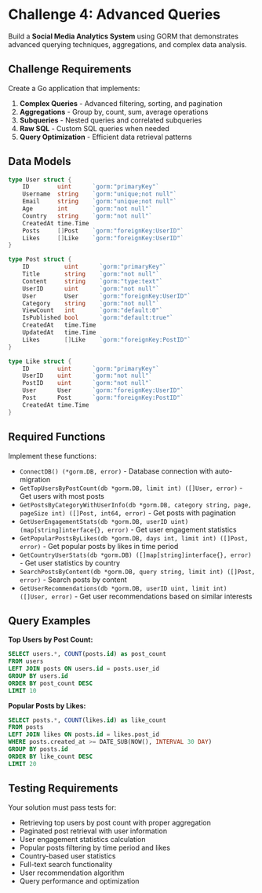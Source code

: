 # Challenge 4: Advanced Queries

Build a **Social Media Analytics System** using GORM that demonstrates advanced querying techniques, aggregations, and complex data analysis.

## Challenge Requirements

Create a Go application that implements:

1. **Complex Queries** - Advanced filtering, sorting, and pagination
2. **Aggregations** - Group by, count, sum, average operations
3. **Subqueries** - Nested queries and correlated subqueries
4. **Raw SQL** - Custom SQL queries when needed
5. **Query Optimization** - Efficient data retrieval patterns

## Data Models

```go
type User struct {
    ID        uint      `gorm:"primaryKey"`
    Username  string    `gorm:"unique;not null"`
    Email     string    `gorm:"unique;not null"`
    Age       int       `gorm:"not null"`
    Country   string    `gorm:"not null"`
    CreatedAt time.Time
    Posts     []Post    `gorm:"foreignKey:UserID"`
    Likes     []Like    `gorm:"foreignKey:UserID"`
}

type Post struct {
    ID          uint      `gorm:"primaryKey"`
    Title       string    `gorm:"not null"`
    Content     string    `gorm:"type:text"`
    UserID      uint      `gorm:"not null"`
    User        User      `gorm:"foreignKey:UserID"`
    Category    string    `gorm:"not null"`
    ViewCount   int       `gorm:"default:0"`
    IsPublished bool      `gorm:"default:true"`
    CreatedAt   time.Time
    UpdatedAt   time.Time
    Likes       []Like    `gorm:"foreignKey:PostID"`
}

type Like struct {
    ID        uint      `gorm:"primaryKey"`
    UserID    uint      `gorm:"not null"`
    PostID    uint      `gorm:"not null"`
    User      User      `gorm:"foreignKey:UserID"`
    Post      Post      `gorm:"foreignKey:PostID"`
    CreatedAt time.Time
}
```

## Required Functions

Implement these functions:
- `ConnectDB() (*gorm.DB, error)` - Database connection with auto-migration
- `GetTopUsersByPostCount(db *gorm.DB, limit int) ([]User, error)` - Get users with most posts
- `GetPostsByCategoryWithUserInfo(db *gorm.DB, category string, page, pageSize int) ([]Post, int64, error)` - Get posts with pagination
- `GetUserEngagementStats(db *gorm.DB, userID uint) (map[string]interface{}, error)` - Get user engagement statistics
- `GetPopularPostsByLikes(db *gorm.DB, days int, limit int) ([]Post, error)` - Get popular posts by likes in time period
- `GetCountryUserStats(db *gorm.DB) ([]map[string]interface{}, error)` - Get user statistics by country
- `SearchPostsByContent(db *gorm.DB, query string, limit int) ([]Post, error)` - Search posts by content
- `GetUserRecommendations(db *gorm.DB, userID uint, limit int) ([]User, error)` - Get user recommendations based on similar interests

## Query Examples

**Top Users by Post Count:**
```sql
SELECT users.*, COUNT(posts.id) as post_count 
FROM users 
LEFT JOIN posts ON users.id = posts.user_id 
GROUP BY users.id 
ORDER BY post_count DESC 
LIMIT 10
```

**Popular Posts by Likes:**
```sql
SELECT posts.*, COUNT(likes.id) as like_count 
FROM posts 
LEFT JOIN likes ON posts.id = likes.post_id 
WHERE posts.created_at >= DATE_SUB(NOW(), INTERVAL 30 DAY)
GROUP BY posts.id 
ORDER BY like_count DESC 
LIMIT 20
```

## Testing Requirements

Your solution must pass tests for:
- Retrieving top users by post count with proper aggregation
- Paginated post retrieval with user information
- User engagement statistics calculation
- Popular posts filtering by time period and likes
- Country-based user statistics
- Full-text search functionality
- User recommendation algorithm
- Query performance and optimization 